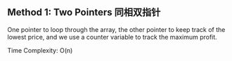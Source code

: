 ## Method 1: Two Pointers 同相双指针
One pointer to loop through the array, the other pointer to keep track of the lowest price, and we use a counter variable to track the maximum profit.

Time Complexity: O(n)
